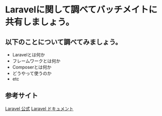 # Laravelに関して調べてバッチメイトに共有しましょう。

## 以下のことについて調べてみましょう。
- Laravelとは何か
- フレームワークとは何か
- Composerとは何か
- どうやって使うのか
- etc

## 参考サイト
[Laravel 公式](https://laravel.com/)
[Laravel ドキュメント](https://readouble.com/laravel/)